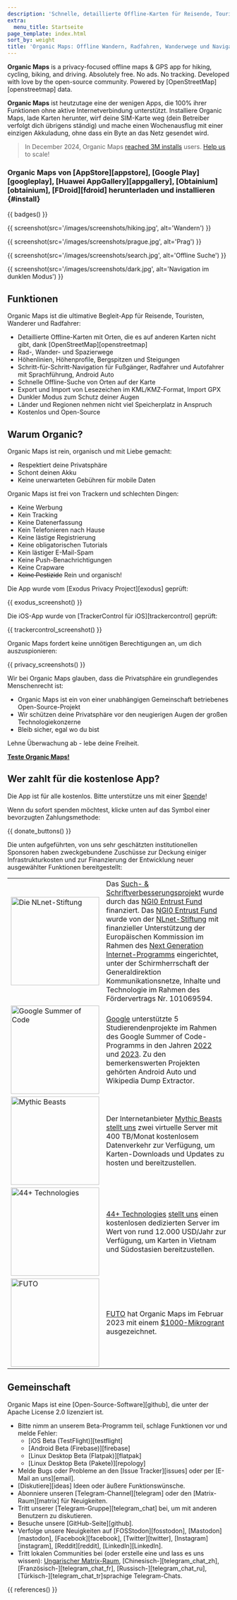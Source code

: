 ```yaml
---
description: 'Schnelle, detaillierte Offline-Karten für Reisende, Touristen, Autofahrer, Wanderer und Radfahrer, erstellt von den Gründern der MapsWithMe-App (Maps.Me).'
extra:
  menu_title: Startseite
page_template: index.html
sort_by: weight
title: 'Organic Maps: Offline Wandern, Radfahren, Wanderwege und Navigation'
---
```


**Organic Maps** is a privacy-focused offline maps & GPS app for hiking, cycling, biking, and driving. Absolutely free. No ads. No tracking. Developed with love by the open-source community. Powered by [OpenStreetMap][openstreetmap] data.

**Organic Maps** ist heutzutage eine der wenigen Apps, die 100% ihrer Funktionen ohne aktive Internetverbindung unterstützt. Installiere Organic Maps, lade Karten herunter, wirf deine SIM-Karte weg (dein Betreiber verfolgt dich übrigens ständig) und mache einen Wochenausflug mit einer einzigen Akkuladung, ohne dass ein Byte an das Netz gesendet wird.

> In December 2024, Organic Maps [reached 3M installs](@/news/2024-12-20/411/index.md) users. [Help us](@/donate/index.md) to scale!

### Organic Maps von [AppStore][appstore], [Google Play][googleplay], [Huawei AppGallery][appgallery], [Obtainium][obtainium], [FDroid][fdroid] herunterladen und installieren {#install}

{{ badges() }}

{{ screenshot(src='/images/screenshots/hiking.jpg', alt='Wandern') }}

{{ screenshot(src='/images/screenshots/prague.jpg', alt='Prag') }}

{{ screenshot(src='/images/screenshots/search.jpg', alt='Offline Suche') }}

{{ screenshot(src='/images/screenshots/dark.jpg', alt='Navigation im dunklen
Modus') }}

## Funktionen

Organic Maps ist die ultimative Begleit-App für Reisende, Touristen,
Wanderer und Radfahrer:

- Detaillierte Offline-Karten mit Orten, die es auf anderen Karten nicht
  gibt, dank [OpenStreetMap][openstreetmap]
- Rad-, Wander- und Spazierwege
- Höhenlinien, Höhenprofile, Bergspitzen und Steigungen
- Schritt-für-Schritt-Navigation für Fußgänger, Radfahrer und Autofahrer mit
  Sprachführung, Android Auto
- Schnelle Offline-Suche von Orten auf der Karte
- Export und Import von Lesezeichen im KML/KMZ-Format, Import GPX
- Dunkler Modus zum Schutz deiner Augen
- Länder und Regionen nehmen nicht viel Speicherplatz in Anspruch
- Kostenlos und Open-Source

## Warum Organic?

Organic Maps ist rein, organisch und mit Liebe gemacht:

- Respektiert deine Privatsphäre
- Schont deinen Akku
- Keine unerwarteten Gebühren für mobile Daten

Organic Maps ist frei von Trackern und schlechten Dingen:

- Keine Werbung
- Kein Tracking
- Keine Datenerfassung
- Kein Telefonieren nach Hause
- Keine lästige Registrierung
- Keine obligatorischen Tutorials
- Kein lästiger E-Mail-Spam
- Keine Push-Benachrichtigungen
- Keine Crapware
- ~~Keine Pestizide~~ Rein und organisch!

Die App wurde vom [Exodus Privacy Project][exodus] geprüft:

{{ exodus_screenshot() }}

Die iOS-App wurde von [TrackerControl für iOS][trackercontrol] geprüft:

{{ trackercontrol_screenshot() }}

Organic Maps fordert keine unnötigen Berechtigungen an, um dich
auszuspionieren:

{{ privacy_screenshots() }}

Wir bei Organic Maps glauben, dass die Privatsphäre ein grundlegendes
Menschenrecht ist:

- Organic Maps ist ein von einer unabhängigen Gemeinschaft betriebenes
  Open-Source-Projekt
- Wir schützen deine Privatsphäre vor den neugierigen Augen der großen
  Technologiekonzerne
- Bleib sicher, egal wo du bist

Lehne Überwachung ab - lebe deine Freiheit.

**[Teste Organic Maps!](#install)**

## Wer zahlt für die kostenlose App?

Die App ist für alle kostenlos. Bitte unterstütze uns mit einer
[Spende](@/donate/index.de.md)!

Wenn du sofort spenden möchtest, klicke unten auf das Symbol einer
bevorzugten Zahlungsmethode:

{{ donate_buttons() }}

Die unten aufgeführten, von uns sehr geschätzten institutionellen Sponsoren
haben zweckgebundene Zuschüsse zur Deckung einiger Infrastrukturkosten und
zur Finanzierung der Entwicklung neuer ausgewählter Funktionen
bereitgestellt:

<table style="border-spacing: 20px">
  <tr>
    <td>
      <a href="https://nlnet.nl/"><img src="{{ base_url() }}/sponsors/nlnet.svg" alt="Die NLnet-Stiftung" width="200px"></a>
    </td>
    <td>
      Das <a href="https://github.com/organicmaps/organicmaps/milestone/7">Such- & Schriftverbesserungsprojekt</a> wurde durch das <a href="https://nlnet.nl/project/OrganicMaps/">NGI0 Entrust Fund</a> finanziert. Das <a href="https://nlnet.nl/entrust/">NGI0 Entrust Fund</a> wurde von der <a href="https://nlnet.nl/">NLnet-Stiftung</a> mit finanzieller Unterstützung der Europäischen Kommission im Rahmen des <a href="https://www.ngi.eu/">Next Generation Internet-Programms</a> eingerichtet, unter der Schirmherrschaft der Generaldirektion Kommunikationsnetze, Inhalte und Technologie im Rahmen des Fördervertrags Nr. 101069594.
    </td>
  </tr>
  <tr>
    <td>
      <a href="https://summerofcode.withgoogle.com/"><img src="{{ base_url() }}/sponsors/gsoc.svg" alt="Google Summer of Code" width="200px"></a>
    </td>
    <td>
      <a href="https://summerofcode.withgoogle.com/">Google</a> unterstützte 5 Studierendenprojekte im Rahmen des Google Summer of Code-Programms in den Jahren <a href="https://summerofcode.withgoogle.com/programs/2022/organizations/organic-maps">2022</a> und <a href="https://summerofcode.withgoogle.com/programs/2023/organizations/organic-maps">2023</a>. Zu den bemerkenswerten Projekten gehörten Android Auto und Wikipedia Dump Extractor.
    </td>
  </tr>
  <tr>
    <td>
      <a href="https://www.mythic-beasts.com/"><img src="{{ base_url() }}/sponsors/mythic-beasts.png" alt="Mythic Beasts" width="200px"></a>
    </td>
    <td>
      Der Internetanbieter <a href="https://www.mythic-beasts.com/">Mythic Beasts</a> <a href="https://www.mythic-beasts.com/blog/2021/10/06/improving-the-world-bit-by-expensive-bit/">stellt uns</a> zwei virtuelle Server mit 400 TB/Monat kostenlosem Datenverkehr zur Verfügung, um Karten-Downloads und Updates zu hosten und bereitzustellen.
    </td>
  </tr>
  <tr>
    <td>
      <a href="https://44plus.vn"><img src="{{ base_url() }}/sponsors/44plus.svg" alt="44+ Technologies" width="200px"></a>
    </td>
    <td>
      <a href="https://44plus.vn">44+ Technologies</a> <a href="https://44plus.vn/organicmaps">stellt uns</a> einen kostenlosen dedizierten Server im Wert von rund 12.000 USD/Jahr zur Verfügung, um Karten in Vietnam und Südostasien bereitzustellen.
    </td>
  </tr>
  <tr>
    <td>
      <a href="https://futo.org"><img src="{{ base_url() }}/sponsors/futo.svg" alt="FUTO" width="200px"></a>
    </td>
    <td>
      <a href="https://futo.org">FUTO</a> hat Organic Maps im Februar 2023 mit einem <a href="https://www.youtube.com/watch?v=fJJclgBHrEw">$1000-Mikrogrant</a> ausgezeichnet.
    </td>
  </tr>
</table>

## Gemeinschaft

Organic Maps ist eine [Open-Source-Software][github], die unter der Apache
License 2.0 lizenziert ist.

- Bitte nimm an unserem Beta-Programm teil, schlage Funktionen vor und melde
  Fehler:
  * [iOS Beta (TestFlight)][testflight]
  * [Android Beta (Firebase)][firebase]
  * [Linux Desktop Beta (Flatpak)][flatpak]
  * [Linux Desktop Beta (Pakete)][repology]
- Melde Bugs oder Probleme an den [Issue Tracker][issues] oder per [E-Mail
  an uns][email].
- [Diskutiere][ideas] Ideen oder äußere Funktionswünsche.
- Abonniere unseren [Telegram-Channel][telegram] oder den
  [Matrix-Raum][matrix] für Neuigkeiten.
- Tritt unserer [Telegram-Gruppe][telegram_chat] bei, um mit anderen
  Benutzern zu diskutieren.
- Besuche unsere [GitHub-Seite][github].
- Verfolge unsere Neuigkeiten auf [FOSStodon][fosstodon],
  [Mastodon][mastodon], [Facebook][facebook], [Twitter][twitter],
  [Instagram][instagram], [Reddit][reddit], [LinkedIn][LinkedIn].
- Tritt lokalen Communities bei (oder erstelle eine und lass es uns wissen):
  [Ungarischer
  Matrix-Raum](https://matrix.to/#/#organicmapstranslate_hu:matrix.org),
  [Chinesisch-][telegram_chat_zh], [Französisch-][telegram_chat_fr],
  [Russisch-][telegram_chat_ru], [Türkisch-][telegram_chat_tr]sprachige
  Telegram-Chats.

[fork]: https://de.wikipedia.org/wiki/Abspaltung_(Softwareentwicklung)

{{ references() }}
